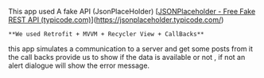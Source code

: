 This app used A fake API (JsonPlaceHolder)  [[JSONPlaceholder - Free Fake REST API (typicode.com)](https://jsonplaceholder.typicode.com/)](https://jsonplaceholder.typicode.com/)

	**We used Retrofit + MVVM + Recycler View + CallBacks**
this app simulates a communication to a server and get some posts from it
the call backs provide us to show if the data is available or not , if not an alert dialogue will show the error message.
